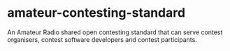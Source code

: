 # amateur-contesting-standard
An Amateur Radio shared open contesting standard that can serve contest organisers, contest software developers and contest participants.
